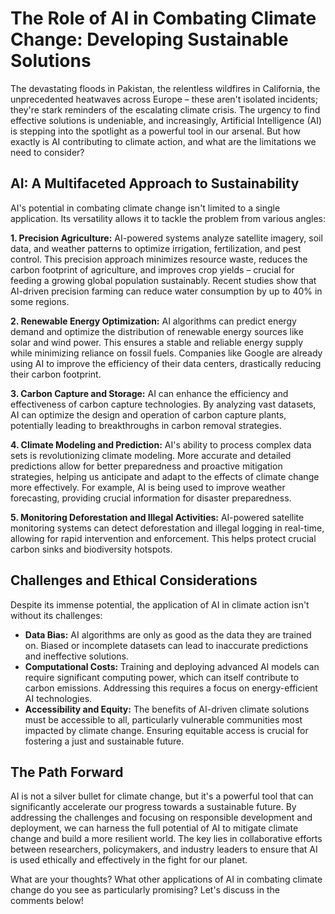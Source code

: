 # The Role of AI in Combating Climate Change: Developing Sustainable Solutions

The devastating floods in Pakistan, the relentless wildfires in California, the unprecedented heatwaves across Europe – these aren't isolated incidents; they're stark reminders of the escalating climate crisis.  The urgency to find effective solutions is undeniable, and increasingly, Artificial Intelligence (AI) is stepping into the spotlight as a powerful tool in our arsenal.  But how exactly is AI contributing to climate action, and what are the limitations we need to consider?

## AI: A Multifaceted Approach to Sustainability

AI's potential in combating climate change isn't limited to a single application. Its versatility allows it to tackle the problem from various angles:

**1.  Precision Agriculture:**  AI-powered systems analyze satellite imagery, soil data, and weather patterns to optimize irrigation, fertilization, and pest control. This precision approach minimizes resource waste, reduces the carbon footprint of agriculture, and improves crop yields – crucial for feeding a growing global population sustainably.  Recent studies show that AI-driven precision farming can reduce water consumption by up to 40% in some regions.

**2.  Renewable Energy Optimization:**  AI algorithms can predict energy demand and optimize the distribution of renewable energy sources like solar and wind power. This ensures a stable and reliable energy supply while minimizing reliance on fossil fuels.  Companies like Google are already using AI to improve the efficiency of their data centers, drastically reducing their carbon footprint.

**3.  Carbon Capture and Storage:**  AI can enhance the efficiency and effectiveness of carbon capture technologies.  By analyzing vast datasets, AI can optimize the design and operation of carbon capture plants, potentially leading to breakthroughs in carbon removal strategies.

**4.  Climate Modeling and Prediction:**  AI's ability to process complex data sets is revolutionizing climate modeling.  More accurate and detailed predictions allow for better preparedness and proactive mitigation strategies, helping us anticipate and adapt to the effects of climate change more effectively.  For example, AI is being used to improve weather forecasting, providing crucial information for disaster preparedness.

**5.  Monitoring Deforestation and Illegal Activities:**  AI-powered satellite monitoring systems can detect deforestation and illegal logging in real-time, allowing for rapid intervention and enforcement. This helps protect crucial carbon sinks and biodiversity hotspots.

##  Challenges and Ethical Considerations

Despite its immense potential, the application of AI in climate action isn't without its challenges:

* **Data Bias:** AI algorithms are only as good as the data they are trained on.  Biased or incomplete datasets can lead to inaccurate predictions and ineffective solutions.
* **Computational Costs:** Training and deploying advanced AI models can require significant computing power, which can itself contribute to carbon emissions.  Addressing this requires a focus on energy-efficient AI technologies.
* **Accessibility and Equity:**  The benefits of AI-driven climate solutions must be accessible to all, particularly vulnerable communities most impacted by climate change.  Ensuring equitable access is crucial for fostering a just and sustainable future.


## The Path Forward

AI is not a silver bullet for climate change, but it's a powerful tool that can significantly accelerate our progress towards a sustainable future.  By addressing the challenges and focusing on responsible development and deployment, we can harness the full potential of AI to mitigate climate change and build a more resilient world.  The key lies in collaborative efforts between researchers, policymakers, and industry leaders to ensure that AI is used ethically and effectively in the fight for our planet.

What are your thoughts?  What other applications of AI in combating climate change do you see as particularly promising?  Let's discuss in the comments below!
